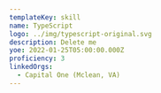 ```yaml
---
templateKey: skill
name: TypeScript
logo: ../img/typescript-original.svg
description: Delete me
yoe: 2022-01-25T05:00:00.000Z
proficiency: 3
linkedOrgs:
  - Capital One (Mclean, VA)
---
```

